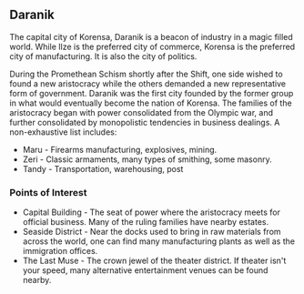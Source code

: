 ## Daranik
The capital city of Korensa, Daranik is a beacon of industry in a magic filled world. While Ilze is the preferred city of commerce, Korensa is the preferred city of manufacturing. It is also the city of politics.

During the Promethean Schism shortly after the Shift, one side wished to found a new aristocracy while the others demanded a new representative form of government. Daranik was the first city founded by the former group in what would eventually become the nation of Korensa. The families of the aristocracy began with power consolidated from the Olympic war, and further consolidated by monopolistic tendencies in business dealings. A non-exhaustive list includes:
* Maru - Firearms manufacturing, explosives, mining.
* Zeri - Classic armaments, many types of smithing, some masonry.
* Tandy - Transportation, warehousing, post

### Points of Interest
* Capital Building - The seat of power where the aristocracy meets for official business. Many of the ruling families have nearby estates.
* Seaside District - Near the docks used to bring in raw materials from across the world, one can find many manufacturing plants as well as the immigration offices.
* The Last Muse - The crown jewel of the theater district. If theater isn't your speed, many alternative entertainment venues can be found nearby. 